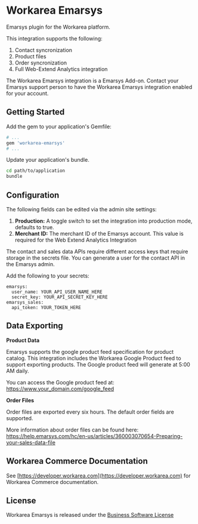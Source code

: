 Workarea Emarsys
================================================================================

Emarsys plugin for the Workarea platform.

This integration supports the following:

1. Contact syncronization
2. Product files
3. Order syncronization
4. Full Web-Extend Analytics integration

The Workarea Emarsys integration is a Emarsys Add-on. Contact your Emarsys support person to
have the Workarea Emarsys integration enabled for your account. 

Getting Started
--------------------------------------------------------------------------------

Add the gem to your application's Gemfile:

```ruby
# ...
gem 'workarea-emarsys'
# ...
```

Update your application's bundle.

```bash
cd path/to/application
bundle
```

Configuration
--------------------------------------------------------------------------------
The following fields can be edited via the admin site settings:

1. **Production:** A toggle switch to set the integration into production mode, defaults to true.
2. **Merchant ID:** The merchant ID of the Emarsys account. This value is required for the Web Extend Analytics Integration


The contact and sales data APIs require different access keys that require storage in the secrets file. You can generate a user for the contact API in the Emarsys admin.

Add the following to your secrets:

    emarsys:
      user_name: YOUR_API_USER_NAME_HERE
      secret_key: YOUR_API_SECRET_KEY_HERE
    emarsys_sales:
      api_token: YOUR_TOKEN_HERE


Data Exporting
--------------------------------------------------------------------------------
**Product Data**

Emarsys supports the google product feed specification for product catalog. This integration includes the Workarea Google Product feed to support exporting products. The Google product feed will generate at 5:00 AM daily.

You can access the Google product feed at: https://www.your_domain.com/google_feed

**Order Files**

Order files are exported every six hours. The default order fields are supported.

More information about order files can be found here: https://help.emarsys.com/hc/en-us/articles/360003070654-Preparing-your-sales-data-file

Workarea Commerce Documentation
--------------------------------------------------------------------------------

See [https://developer.workarea.com](https://developer.workarea.com) for Workarea Commerce documentation.

License
--------------------------------------------------------------------------------

Workarea Emarsys is released under the [Business Software License](LICENSE)
